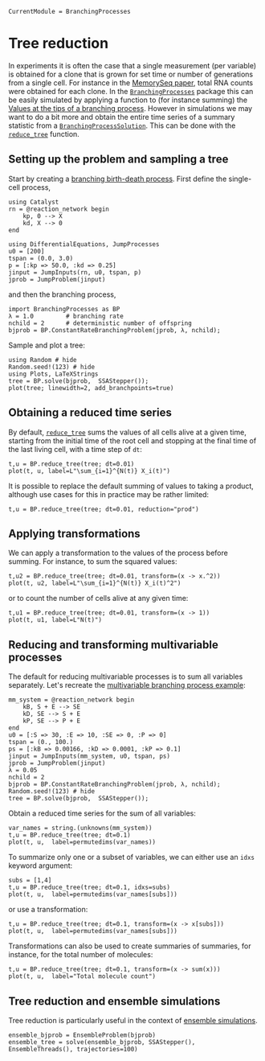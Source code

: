 ```@meta
CurrentModule = BranchingProcesses
```

# Tree reduction

In experiments it is often the case that a single measurement (per variable) is obtained for a clone that is grown for set time or number of generations from a single cell. For instance in the [MemorySeq paper](https://doi.org/10.1016/j.cell.2020.07.003), total RNA counts were obtained for each clone. In the [`BranchingProcesses`](@ref) package this can be easily simulated by applying a function to (for instance summing) the [Values at the tips of a branching process](@ref). However in simulations we may want to do a bit more and obtain the entire time series of a summary statistic from a [`BranchingProcessSolution`](@ref). This can be done with the [`reduce_tree`](@ref) function.

## Setting up the problem and sampling a tree

Start by creating a [branching birth-death process](./branching-birth-death.md). First define the single-cell process,

```@example tr
using Catalyst
rn = @reaction_network begin
    kp, 0 --> X
    kd, X --> 0
end

using DifferentialEquations, JumpProcesses
u0 = [200]
tspan = (0.0, 3.0)
p = [:kp => 50.0, :kd => 0.25]
jinput = JumpInputs(rn, u0, tspan, p)
jprob = JumpProblem(jinput)
```
and then the branching process,

```@example tr
import BranchingProcesses as BP
λ = 1.0         # branching rate
nchild = 2      # deterministic number of offspring
bjprob = BP.ConstantRateBranchingProblem(jprob, λ, nchild);
```

Sample and plot a tree:

```@example tr
using Random # hide
Random.seed!(123) # hide
using Plots, LaTeXStrings
tree = BP.solve(bjprob,  SSAStepper());
plot(tree; linewidth=2, add_branchpoints=true)
```

## Obtaining a reduced time series

By default, [`reduce_tree`](@ref) sums the values of all cells alive at a given time, starting from the initial time of the root cell and stopping at the final time of the last living cell, with a time step of `dt`:

```@example tr
t,u = BP.reduce_tree(tree; dt=0.01)
plot(t, u, label=L"\sum_{i=1}^{N(t)} X_i(t)")
```

It is possible to replace the default summing of values to taking a product, although use cases for this in practice may be rather limited:

```@example tr
t,u = BP.reduce_tree(tree; dt=0.01, reduction="prod")
```

## Applying transformations

We can apply a transformation to the values of the process before summing. For instance, to sum the squared values:

```@example tr
t,u2 = BP.reduce_tree(tree; dt=0.01, transform=(x -> x.^2))
plot(t, u2, label=L"\sum_{i=1}^{N(t)} X_i(t)^2")
```

or to count the number of cells alive at any given time:

```@example tr
t,u1 = BP.reduce_tree(tree; dt=0.01, transform=(x -> 1))
plot(t, u1, label=L"N(t)")
```

## Reducing and transforming multivariable processes

The default for reducing multivariable processes is to sum all variables separately. Let's recreate the [multivariable branching process example](./multi-variable-processes.md):

```@example tr
mm_system = @reaction_network begin
    kB, S + E --> SE
    kD, SE --> S + E
    kP, SE --> P + E
end
u0 = [:S => 30, :E => 10, :SE => 0, :P => 0]
tspan = (0., 100.)
ps = [:kB => 0.00166, :kD => 0.0001, :kP => 0.1]
jinput = JumpInputs(mm_system, u0, tspan, ps)
jprob = JumpProblem(jinput)
λ = 0.05
nchild = 2
bjprob = BP.ConstantRateBranchingProblem(jprob, λ, nchild);
Random.seed!(123) # hide
tree = BP.solve(bjprob,  SSAStepper());
```

Obtain a reduced time series for the sum of all variables:

```@example tr
var_names = string.(unknowns(mm_system))
t,u = BP.reduce_tree(tree; dt=0.1)
plot(t, u,  label=permutedims(var_names))
```

To summarize only one or a subset of variables, we can either use an `idxs` keyword argument:

```@example tr
subs = [1,4]
t,u = BP.reduce_tree(tree; dt=0.1, idxs=subs)
plot(t, u,  label=permutedims(var_names[subs]))
```

or use a transformation:

```@example tr
t,u = BP.reduce_tree(tree; dt=0.1, transform=(x -> x[subs]))
plot(t, u,  label=permutedims(var_names[subs]))
```

Transformations can also be used to create summaries of summaries, for instance, for the total number of molecules:

```@example tr
t,u = BP.reduce_tree(tree; dt=0.1, transform=(x -> sum(x)))
plot(t, u,  label="Total molecule count")
```

## Tree reduction and ensemble simulations

Tree reduction is particularly useful in the context of [ensemble simulations](./ensemble-simulation.md).

```@example tr
ensemble_bjprob = EnsembleProblem(bjprob)
ensemble_tree = solve(ensemble_bjprob, SSAStepper(), EnsembleThreads(), trajectories=100)
```